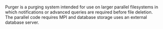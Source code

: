 Purger is a purging system intended for use on larger parallel filesystems in which notifications or advanced queries are required before file deletion. The parallel code requires MPI and database storage uses an external database server.
